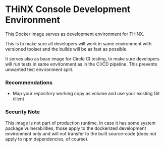 # THiNX Console Development Environment

This Docker image serves as development environment for THiNX.

This is to make sure all developers will work in same environment with versioned toolset and the builds will be as fast as possible.

It serves also as base image for Circle CI testing, to make sure developers will run tests in same environment as in the CI/CD pipeline. This prevents unwanted test environment split.

### Recommendations

* Map your repository working copy as volume and use your existing Git client

### Security Note

This image is not part of production runtime. In case it has some system package vulnerabilities, those apply to the dockerized development environment only and will not transfer to the built source-code (does not apply to npm dependencies, of course).
